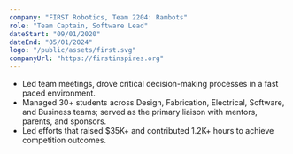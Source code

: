 ```yaml
---
company: "FIRST Robotics, Team 2204: Rambots"
role: "Team Captain, Software Lead"
dateStart: "09/01/2020"
dateEnd: "05/01/2024"
logo: "/public/assets/first.svg"
companyUrl: "https://firstinspires.org"
---
```


- Led team meetings, drove critical decision-making processes in a fast paced environment.
- Managed 30+ students across Design, Fabrication, Electrical, Software, and Business teams; served as the primary liaison with mentors, parents, and sponsors.
- Led efforts that raised $35K+ and contributed 1.2K+ hours to achieve competition outcomes.
